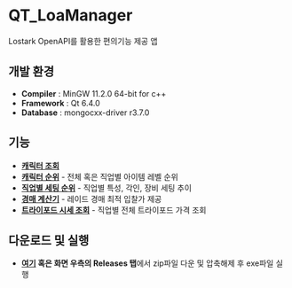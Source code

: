 # QT_LoaManager
Lostark OpenAPI를 활용한 편의기능 제공 앱
## 개발 환경
- **Compiler** : MinGW 11.2.0 64-bit for c++
- **Framework** : Qt 6.4.0
- **Database** : mongocxx-driver r3.7.0
## 기능
- **[캐릭터 조회](https://github.com/Wseop/QT_LoaManager/tree/main/function/character_search)**
- **[캐릭터 순위](https://github.com/Wseop/QT_LoaManager/tree/main/function/character_ranking)** - 전체 혹은 직업별 아이템 레벨 순위
- **[직업별 세팅 순위](https://github.com/Wseop/QT_LoaManager/tree/main/function/setting_ranking)** - 직업별 특성, 각인, 장비 세팅 추이
- **[경매 계산기](https://github.com/Wseop/QT_LoaManager/tree/main/function/auction_calculator)** - 레이드 경매 최적 입찰가 제공
- **[트라이포드 시세 조회](https://github.com/Wseop/QT_LoaManager/tree/main/function/quotation)** - 직업별 전체 트라이포드 가격 조회
## 다운로드 및 실행
- **[여기](https://github.com/Wseop/QT_LoaManager/releases/tag/LoaManager_v0.1.0) 혹은 화면 우측의 Releases 탭**에서 zip파일 다운 및 압축해제 후 exe파일 실행
